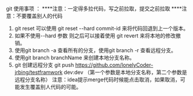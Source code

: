 git 使用事项 ：
 ****注意：一定得多拉代码，写之前拉取，提交之前拉取
 ****注意：不要覆盖别人的代码
1. git reset 可以使用 git reset --hard commit-id 来将代码回退到上一个版本。
2. 如果不使用--hard 参数  则之后可以接着使用 git revert 来将本地的修改撤销。
3. 使用git branch -a 查看所有的分支，使用git branch -r 查看远程分支。
4. 使用git branch branchName 来创建本地分支名称。
5. git 创建远程分支 git  push https://github.com/lonelyCoder-jrbing/testframwork dev:dev 
   （第一个参数是本地分支名称，第二个参数是远程分支名称）
   注意：idea提示merge代码时候能点击取消，如果取消，可能发生覆盖别人代码的可能。
   
   
   
   
   
   
   
   